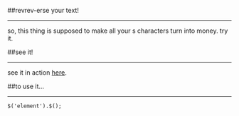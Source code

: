 ##revrev-erse your text!
- - -
so, this thing is supposed to make all your s characters turn into money. try it.

##see it!
- - -
see it in action [here](http://spsawchuk.github.com/-.-).

##to use it...
- - -
    $('element').$();